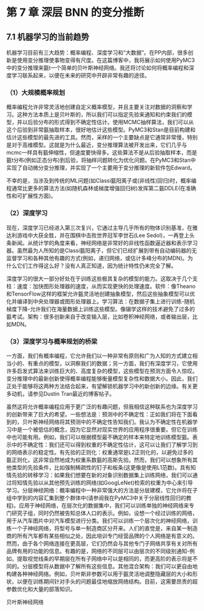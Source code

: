 # 第 7 章 深层 BNN 的变分推断

## 7.1 机器学习的当前趋势

机器学习目前有三大趋势：概率编程、深度学习和“大数据”。在PP内部，很多创新是使用变分推理使事物变得有尺度。在这篇博客中，我将展示如何使用PyMC3中的变分推理来㼿t一个简单的贝叶斯神经网络。我还将讨论如何将概率编程和深度学习联系起来，以便在未来的研究中开辟非常有趣的途径。

### （1）大规模概率规划

概率编程允许非常灵活地创建自定义概率模型，并且主要关注对数据的洞察和学习。这种方法本质上是贝叶斯的，所以我们可以指定先验来通知和约束我们的模型，并以后验分布的形式得到不确定性估计。使用MCMC抽样算法，我们可以从这个后验到非常㼿抽取样本，很好地估计这些模型。PyMC3和Stan是目前构建和估计这些模型的最先进的工具。然而，采样的一个主要缺点是它通常非常慢，特别是对于高维模型。这就是为什么最近，变分推理算法被开发出来，它们几乎与mcmc一样具有㼿伸缩性，但速度要快得多。这些算法不是从后验抽取样本，而是㼿t分布(例如正态分布)到后验，将抽样问题转化为优化问题。在PyMC3和Stan中实现了自动微分变分推理，并实现了一个主要用于变分推理的新软件包Edward。

不幸的是，当涉及到传统的ML问题(如Classi㼿阳离子或(非线性)回归)时，概率编程通常比更多的算法方法(如随机森林或梯度增强回归树)发挥第二㼿DDLE(在准确性和可扩展性方面)。

### （2）深度学习

现在，深度学习已经进入第三次复兴，它通过主导几乎所有的物体识别基准，在雅达利游戏中大获全胜，并在围棋中击败世界冠军李世石(Lee Sedol)，一再登上头条新闻。从统计学的角度来看，神经网络是非常好的非线性函数逼近器和表示学习器。虽然最为人所知的是Classi㼿阳离子，但它们已经扩展到带有自动编码器的无监督学习和各种其他有趣的方式(例如，递归网络，或估计多峰分布的MDN)。为什么它们工作得这么好？没有人真正知道，因为统计特性仍未完全了解。

深度学习的很大一部分好处在于训练这些极其复杂的模型的能力。这取决于几个支柱：速度：加快图形处理器的速度，从而实现更快的处理速度。软件：像Theano和TensorFlow这样的框架允许㼿灵活地创建抽象模型，然后这些抽象模型可以优化并编译到中央处理器或图形处理器上。学习算法：在数据子集上进行训练-随机梯度下降-允许我们在海量数据上训练这些模型。像辍学这样的技术避免了过多的㼿考试。架构：很多创新来自于改变输入层，比如卷积神经网络，或者输出层，比如MDN。

### （3）深度学习与概率规划的桥梁

一方面，我们有概率编程，它允许我们以一种非常有原则和广为人知的方式建立相当小的、有重点的模型，以洞察我们的数据；另一方面，我们有深度学习，它使用许多启发式算法来训练巨大的、高度复杂的模型，这些模型在预测方面令人惊叹。变分推理中的最新创新使得概率编程能够衡量模型复杂性和数据大小。因此，我们正处于能够将这两种方法结合起来，有望解锁机器学习中的新创新的边缘。有关更多动机，请参见Dustin Tran最近的博客帖子。

虽然这将允许概率编程应用于更广泛的有趣问题，但我相信这种联系也为深度学习的创新带来了巨大的希望。一些想法是：预测中的不确定性：正如我们将在下面看到的，贝叶斯神经网络将其预测中的不确定性告知我们。我认为不确定性在机器学习中是一个被低估的概念，因为它显然对现实世界的应用程序很重要。但它在训练中也可能有用。例如，我们可以根据模型最不确定的样本来特定地训练模型㼿。表示中的不确定性：我们还可以得到权重的不确定性估计，这可以让我们了解学习到的网络表示的稳定性。有先验的正则化：权重通常是L2正则化的，以避免过多的㼿正则化，这非常自然地成为权重系数㼿的高斯先验。然而，我们可以想象所有其他类型的先验条件，比如强制稀疏性的钉子和板条(这更像是使用L1范数)。具有知情先验的转移学习：如果我们想要在新的对象识别数据集上训练网络，我们可以通过将知情先验以从其他预先训练的网络(如GoogLeNet)检索的权重为中心来引导学习。分层神经网络：概率编程中一种非常强大的方法是分层建模，它允许将在子组中学到的内容汇集到整个群体中(请参阅我在PyMC3中关于分层线性回归的教程)。应用于神经网络，在层次化的数据集中，我们可以训练单独的神经网络来专门研究子组，同时仍然被告知总体人口的表示。例如，设想一个经过训练的网络，用于从汽车图片中对汽车模型进行分类。我们可以训练一个层次化的神经网络，训练一个子神经网络，将型号与单一制造商区分开来。人们的直觉是，来自某一制造商的所有汽车都有某些相似之处，因此培训专门经营品牌的个人网络是有意义的。然而，由于各个网络连接在更高层，它们仍然会与其他专门子网络共享有关对所有品牌有用的功能的信息。有趣的是，网络的不同层可以由层次的不同级别通知-例如，提取视觉线条的早期层在所有子网络中可以是相同的，而更高阶的表示将是不同的。分层模型将从数据中了解所有这些信息。其他混合架构：我们可以更自由地构建各种神经网络。例如，贝叶斯非参数可以用于㼿灵活地调整隐藏层的大小和形状，以便在训练期间针对手头的问题最佳地缩放网络结构。目前，这需要昂贵的超参数优化和大量的部落知识。

贝叶斯神经网络